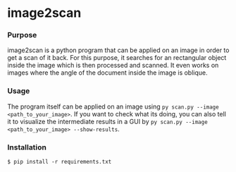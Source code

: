 # image2scan

### Purpose
image2scan is a python program that can be applied on an image in order to get a scan of it back.
For this purpose, it searches for an rectangular object inside the image which is then processed and scanned.
It even works on images where the angle of the document inside the image is oblique. 

### Usage
The program itself can be applied on an image using `py scan.py --image <path_to_your_image>`.
If you want to check what its doing, you can also tell it to visualize the intermediate results in a GUI by `py scan.py --image <path_to_your_image> --show-results`.

### Installation
`$ pip install -r requirements.txt`